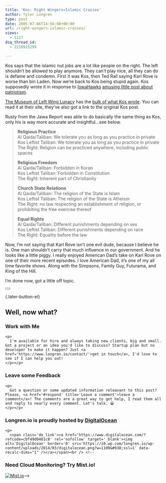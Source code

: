 ```yaml
---
title: 'Kos: Right Wingers=Islamic Crazies'
author: Tyler Longren
type: post
date: 2005-07-06T14:56:08+00:00
url: /right-wingers-islamic-crazies/
views:
  - 1127
dsq_thread_id:
  - 2218915299

---
```

Kos says that the islamic nut jobs are a lot like people on the right. The left shouldn&#8217;t be allowed to play anymore. They can&#8217;t play nice, all they can do is defame and condemn. First it was Kos, then Ted Rall saying Karl Rove is worse than bin Laden. Now we&#8217;re back to Kos being stupid again. Kos supposedly wrote it in response to [IowaHawks][1] [amusing little post about patriotism][2].

[The Museum of Left Wing Lunacy][3] has the [bulk of what Kos wrote][4]. You can read it at their site, they&#8217;ve also got a link to the original Kos post.

Rusty from the Jawa Report was able to do basically the same thing as Kos, only his is way more accurate and insightful&#8230;see below.

> **Religious Practice**  
> Al Qaida/Taliban: We tolerate you as long as you practice in private  
> Kos Leftist Taliban: We tolerate you as long as you practice in private  
> The Right: Religion can be practiced anywhere, including public spaces
> 
> **Religious Freedom**  
> Al Qaida/Taliban: Forbidden in Koran  
> Kos Leftist Taliban: Forbidden in Constitution  
> The Right: Inherent part of Christianity
> 
> **Church State Relations**  
> Al Qaida/Taliban: The religion of the State is Islam  
> Kos Leftist Taliban: The religion of the State is Atheism  
> The Right: no law respecting an establishment of religion, or prohibiting the free exercise thereof
> 
> **Equal Rights**  
> Al Qaida/Taliban: Different punishments depending on sex  
> Kos Leftist Taliban: Different punishments depending on race  
> The Right: Equality before the law

Now, I&#8217;m not saying that Karl Rove isn&#8217;t one evil dude, because I believe he is. One man shouldn&#8217;t carry that much influence in our government. And he looks like a little piggy. I really enjoyed American Dad&#8217;s take on Karl Rove on one of their more recent episodes. I love American Dad, it&#8217;s one of my all time favorite shows. Along with the Simpsons, Family Guy, Futurama, and King of the Hill.

I&#8217;m done now, got a little off topic. 

<div class="wpulike wpulike-default " >
  <div class="wp_ulike_general_class wp_ulike_is_not_liked">
    <button type="button"
					aria-label="Like Button"
					data-ulike-id="1936"
					data-ulike-nonce="ccf42cdac5"
					data-ulike-type="likeThis"
					data-ulike-template="wpulike-default"
					data-ulike-display-likers="0"
					data-ulike-disable-pophover="0"
					class="wp_ulike_btn wp_ulike_put_image wp_likethis_1936"></button><span class="count-box"></span>
  </div>
</div>

[][5]{.later-button-el}

<div class='what-next'>
  <h2>
    Well, now what?
  </h2>
  
  <div class='hire'>
    <h3>
      Work with Me
    </h3>
    
    <p>
      I'm available for hire and always taking new clients, big and small. Got a project or an idea you'd like to discuss? Startup plan but no developer to make it happen? Just <a href='https://www.longren.io/contact/'>get in touch</a>, I'd love to see if I can help you out!
    </p></p>
  </div>
  
  <div class='hire'>
    <h3>
      Leave some Feedback
    </h3>
    
    <p>
      Got a question or some updated information releavant to this post? Please, <a href='#respond' title='Leave a comment'>leave a comment</a>! The comments are a great way to get help, I read them all and reply to nearly every comment. Let's talk. 😀
    </p></p>
  </div>
  
  <div class='now-what-bottom-ad'>
    <h3>
      Longren.io is proudly hosted by <a href='https://www.digitalocean.com/?refcode=cbf49d0481c8'>DigitalOcean</a>
    </h3>
    
    <p>
      <span class='do_link'><a href='https://www.digitalocean.com/?refcode=cbf49d0481c8' rel='nofollow' target='_blank'><img alt='DigitalOcean' border='0' src='https://i0.wp.com/longren.io/wp-content/uploads/2014/03/digitalocean.png?w=1100&#038;ssl=1' data-recalc-dims="1" /></a></span><br /> <!--

<h3>Need Cloud Monitoring? Try Mist.io!</h3>

<span class='do_link'><a href='http://mist.io/?ref=tyler' rel='nofollow' target='_blank'><img alt='Mist.io' border='0' src='https://i0.wp.com/longren.io/wp-content/uploads/2014/04/mistio.jpg?w=1100&#038;ssl=1' data-recalc-dims="1"></a></span>--></div> </div>

 [1]: http://iowahawk.typepad.com
 [2]: http://iowahawk.typepad.com/iowahawk/2005/07/stop_questionin.html
 [3]: http://www.museumofleftwinglunacy.com
 [4]: http://www.museumofleftwinglunacy.com/archives/2005/07/kos_how_the_isl.html
 [5]: #